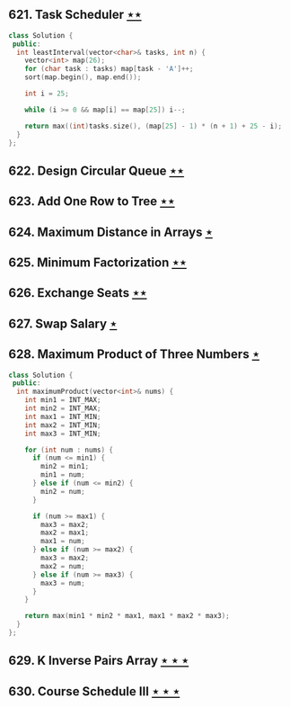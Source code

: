 ## 621. Task Scheduler [$\star\star$](https://leetcode.com/problems/task-scheduler)

```cpp
class Solution {
 public:
  int leastInterval(vector<char>& tasks, int n) {
    vector<int> map(26);
    for (char task : tasks) map[task - 'A']++;
    sort(map.begin(), map.end());

    int i = 25;

    while (i >= 0 && map[i] == map[25]) i--;

    return max((int)tasks.size(), (map[25] - 1) * (n + 1) + 25 - i);
  }
};
```

## 622. Design Circular Queue [$\star\star$](https://leetcode.com/problems/design-circular-queue)

## 623. Add One Row to Tree [$\star\star$](https://leetcode.com/problems/add-one-row-to-tree)

## 624. Maximum Distance in Arrays [$\star$](https://leetcode.com/problems/maximum-distance-in-arrays)

## 625. Minimum Factorization [$\star\star$](https://leetcode.com/problems/minimum-factorization)

## 626. Exchange Seats [$\star\star$](https://leetcode.com/problems/exchange-seats)

## 627. Swap Salary [$\star$](https://leetcode.com/problems/swap-salary)

## 628. Maximum Product of Three Numbers [$\star$](https://leetcode.com/problems/maximum-product-of-three-numbers)

```cpp
class Solution {
 public:
  int maximumProduct(vector<int>& nums) {
    int min1 = INT_MAX;
    int min2 = INT_MAX;
    int max1 = INT_MIN;
    int max2 = INT_MIN;
    int max3 = INT_MIN;

    for (int num : nums) {
      if (num <= min1) {
        min2 = min1;
        min1 = num;
      } else if (num <= min2) {
        min2 = num;
      }

      if (num >= max1) {
        max3 = max2;
        max2 = max1;
        max1 = num;
      } else if (num >= max2) {
        max3 = max2;
        max2 = num;
      } else if (num >= max3) {
        max3 = num;
      }
    }

    return max(min1 * min2 * max1, max1 * max2 * max3);
  }
};
```

## 629. K Inverse Pairs Array [$\star\star\star$](https://leetcode.com/problems/k-inverse-pairs-array)

## 630. Course Schedule III [$\star\star\star$](https://leetcode.com/problems/course-schedule-iii)
